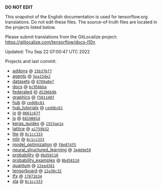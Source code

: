 __DO NOT EDIT__

This snapshot of the English documentation is used for tensorflow.org
translations. Do not edit these files. The source-of-truth files are located in
the projects listed below.

Please submit translations from the GitLocalize project: https://gitlocalize.com/tensorflow/docs-l10n

Updated: Thu Sep 22 07:00:47 UTC 2022

Projects and last commit:

- [addons](https://github.com/tensorflow/addons/tree/master/docs) @ <a href='https://github.com/tensorflow/addons/commit/15b37bf73c1621a857f9e38d8ad1522d64b93be4'><code>15b37bf7</code></a>
- [agents](https://github.com/tensorflow/agents/tree/master/docs) @ <a href='https://github.com/tensorflow/agents/commit/5ea15de28c37e4a7cc183dd29218e84ea781f4b8'><code>5ea15de2</code></a>
- [datasets](https://github.com/tensorflow/datasets/tree/master/docs) @ <a href='https://github.com/tensorflow/datasets/commit/8789a0efc21219fb9582faee8eb923b6bfebe750'><code>8789a0ef</code></a>
- [docs](https://github.com/tensorflow/docs/tree/master/site/en) @ <a href='https://github.com/tensorflow/docs/commit/bc956bbade1bae57651ffed801f2fe5ab0617047'><code>bc956bba</code></a>
- [federated](https://github.com/tensorflow/federated/tree/main/docs) @ <a href='https://github.com/tensorflow/federated/commit/d5206b9660fdab3126cf66f079b6731ec7dba80b'><code>d5206b96</code></a>
- [graphics](https://github.com/tensorflow/graphics/tree/master/tensorflow_graphics/g3doc) @ <a href='https://github.com/tensorflow/graphics/commit/f581148fe3b94d4d2f9f16dcb2b651ebcf5d2bf5'><code>f581148f</code></a>
- [hub](https://github.com/tensorflow/hub/tree/master/docs) @ <a href='https://github.com/tensorflow/hub/commit/ceddbc61c2747854e649cadd7fb32f767bb5d201'><code>ceddbc61</code></a>
- [hub_tutorials](https://github.com/tensorflow/hub/tree/master/examples/colab) @ <a href='https://github.com/tensorflow/hub/commit/ceddbc61c2747854e649cadd7fb32f767bb5d201'><code>ceddbc61</code></a>
- [io](https://github.com/tensorflow/io/tree/master/docs) @ <a href='https://github.com/tensorflow/io/commit/0661c67f8e7f9e33aca9179afbadee71dd48171c'><code>0661c67f</code></a>
- [js](https://github.com/tensorflow/tfjs-website/tree/master/docs) @ <a href='https://github.com/tensorflow/tfjs-website/commit/6819001d8e60adcca15455ea965b76ec3ec98025'><code>6819001d</code></a>
- [keras_guides](https://github.com/tensorflow/docs/tree/snapshot-keras/site/en/guide/keras) @ <a href='https://github.com/tensorflow/docs/commit/1553ae1e4a149be71703e2ee60173b3d1e0e8c00'><code>1553ae1e</code></a>
- [lattice](https://github.com/tensorflow/lattice/tree/master/docs) @ <a href='https://github.com/tensorflow/lattice/commit/a1759b3243131cafca37d46b1977362dec8abee3'><code>a1759b32</code></a>
- [lite](https://github.com/tensorflow/tensorflow/tree/master/tensorflow/lite/g3doc) @ <a href='https://github.com/tensorflow/tensorflow/commit/8c1cc33346442f5ba95874e1ca3b98e618091c33'><code>8c1cc333</code></a>
- [mlir](https://github.com/tensorflow/tensorflow/tree/master/tensorflow/compiler/mlir/g3doc) @ <a href='https://github.com/tensorflow/tensorflow/commit/8c1cc33346442f5ba95874e1ca3b98e618091c33'><code>8c1cc333</code></a>
- [model_optimization](https://github.com/tensorflow/model-optimization/tree/master/tensorflow_model_optimization/g3doc) @ <a href='https://github.com/tensorflow/model-optimization/commit/f8e874f552dc0f8677e51e300aabf2c806e0717a'><code>f8e874f5</code></a>
- [neural_structured_learning](https://github.com/tensorflow/neural-structured-learning/tree/master/g3doc) @ <a href='https://github.com/tensorflow/neural-structured-learning/commit/3e4dde59f16e5a2818c87d62a22447416a957882'><code>3e4dde59</code></a>
- [probability](https://github.com/tensorflow/probability/tree/main/tensorflow_probability/g3doc) @ <a href='https://github.com/tensorflow/probability/commit/0bd58110bd0accbc4a23742ee9cdc94a151469c4'><code>0bd58110</code></a>
- [probability_examples](https://github.com/tensorflow/probability/tree/main/tensorflow_probability/examples/jupyter_notebooks) @ <a href='https://github.com/tensorflow/probability/commit/0bd58110bd0accbc4a23742ee9cdc94a151469c4'><code>0bd58110</code></a>
- [quantum](https://github.com/tensorflow/quantum/tree/master/docs) @ <a href='https://github.com/tensorflow/quantum/commit/22ead381acb6446d11b4be17e03d8a57fe59a429'><code>22ead381</code></a>
- [tensorboard](https://github.com/tensorflow/tensorboard/tree/master/docs) @ <a href='https://github.com/tensorflow/tensorboard/commit/12a30c324aed62dd4a5af13b4c5e27cbc03b10b0'><code>12a30c32</code></a>
- [tfx](https://github.com/tensorflow/tfx/tree/master/docs) @ <a href='https://github.com/tensorflow/tfx/commit/17871b34158f2612a897c1feca1321f3df28ceb2'><code>17871b34</code></a>
- [xla](https://github.com/tensorflow/tensorflow/tree/master/tensorflow/compiler/xla/g3doc) @ <a href='https://github.com/tensorflow/tensorflow/commit/8c1cc33346442f5ba95874e1ca3b98e618091c33'><code>8c1cc333</code></a>

